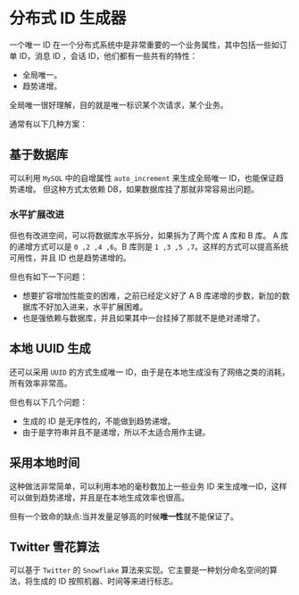 # 分布式 ID 生成器

一个唯一 ID 在一个分布式系统中是非常重要的一个业务属性，其中包括一些如订单 ID，消息 ID ，会话 ID，他们都有一些共有的特性：

- 全局唯一。
- 趋势递增。

全局唯一很好理解，目的就是唯一标识某个次请求，某个业务。

通常有以下几种方案：

## 基于数据库
可以利用 `MySQL` 中的自增属性 `auto_increment` 来生成全局唯一 ID，也能保证趋势递增。
但这种方式太依赖 DB，如果数据库挂了那就非常容易出问题。

### 水平扩展改进
但也有改进空间，可以将数据库水平拆分，如果拆为了两个库 A 库和 B 库。
A 库的递增方式可以是 `0 ,2 ,4 ,6`。B 库则是 `1 ,3 ,5 ,7`。这样的方式可以提高系统可用性，并且 ID 也是趋势递增的。

但也有如下一下问题：

- 想要扩容增加性能变的困难，之前已经定义好了 A B 库递增的步数，新加的数据库不好加入进来，水平扩展困难。
- 也是强依赖与数据库，并且如果其中一台挂掉了那就不是绝对递增了。

## 本地 UUID 生成
还可以采用 `UUID` 的方式生成唯一 ID，由于是在本地生成没有了网络之类的消耗，所有效率非常高。

但也有以下几个问题：
- 生成的 ID 是无序性的，不能做到趋势递增。
- 由于是字符串并且不是递增，所以不太适合用作主键。

## 采用本地时间
这种做法非常简单，可以利用本地的毫秒数加上一些业务 ID 来生成唯一ID，这样可以做到趋势递增，并且是在本地生成效率也很高。

但有一个致命的缺点:当并发量足够高的时候**唯一性**就不能保证了。

## Twitter 雪花算法

可以基于 `Twitter` 的 `Snowflake` 算法来实现。它主要是一种划分命名空间的算法，将生成的 ID 按照机器、时间等来进行标志。